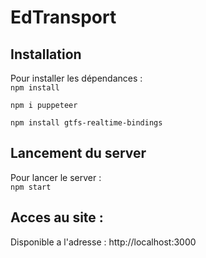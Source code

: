 # EdTransport

## Installation
Pour installer les dépendances :  
```npm install```

```npm i puppeteer```

```npm install gtfs-realtime-bindings```

## Lancement du server
Pour lancer le server :  
```npm start```

## Acces au site : 
Disponible a l'adresse : http://localhost:3000

